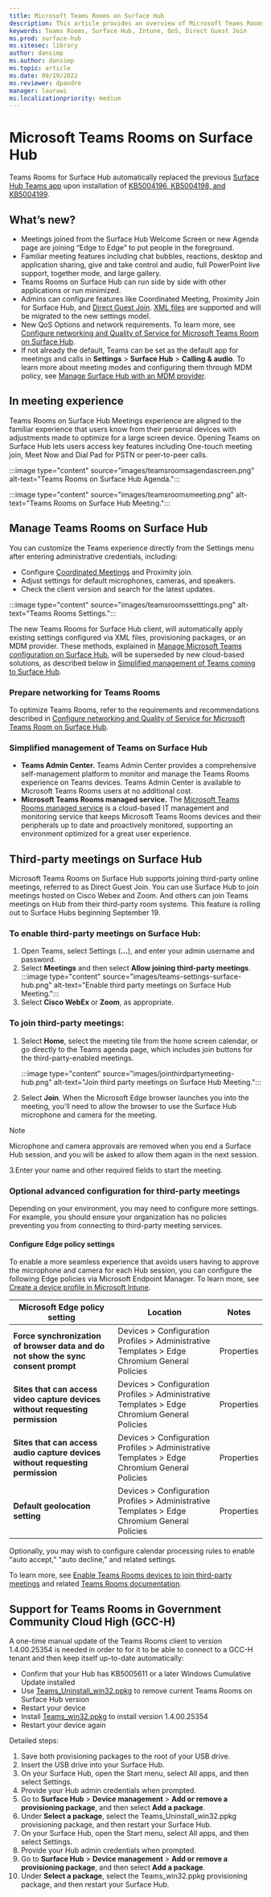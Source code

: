```yaml
---
title: Microsoft Teams Rooms on Surface Hub 
description: This article provides an overview of Microsoft Teams Rooms on Surface Hub and includes guidance on Direct Guest Join and related features. 
keywords: Teams Rooms, Surface Hub, Intune, QoS, Direct Guest Join
ms.prod: surface-hub
ms.sitesec: library
author: dansimp
ms.author: dansimp
ms.topic: article
ms.date: 09/19/2022
ms.reviewer: dpandre
manager: laurawi
ms.localizationpriority: medium
---
```

# Microsoft Teams Rooms on Surface Hub

Teams Rooms for Surface Hub automatically replaced the previous [Surface Hub Teams app](hub-teams-app.md) upon installation of [KB5004196, KB5004198, and KB5004199](surface-hub-update-history.md).

## What’s new?

- Meetings joined from the Surface Hub Welcome Screen or new Agenda page are joining “Edge to Edge” to put people in the foreground.
- Familiar meeting features including chat bubbles, reactions, desktop and application sharing, give and take control and audio, full PowerPoint live support, together mode, and large gallery.
- Teams Rooms on Surface Hub can run side by side with other applications or run minimized.
- Admins can configure features like Coordinated Meeting, Proximity Join for Surface Hub, and [Direct Guest Join](#third-party-meetings-on-surface-hub). [XML files](/microsoftteams/rooms/surface-hub-manage-config#teams-configuration-file-syntax) are supported and will be migrated to the new settings model.
- New QoS Options and network requirements. To learn more, see [Configure networking and Quality of Service for Microsoft Teams Room on Surface Hub](surface-hub-teams-rooms-networking.md).
- If not already the default, Teams can be set as the default app for meetings and calls in **Settings** > **Surface Hub** > **Calling & audio**. To learn more about meeting modes and configuring them through MDM policy, see [Manage Surface Hub with an MDM provider](manage-settings-with-mdm-for-surface-hub.md#changing-default-app-for-meetings--calls).

## In meeting experience

Teams Rooms on Surface Hub Meetings experience are aligned to the familiar experience that users know from their personal devices with adjustments made to optimize for a large screen device. Opening Teams on Surface Hub lets users access key features including One-touch meeting join, Meet Now and Dial Pad for PSTN or peer-to-peer calls.

:::image type="content" source="images/teamsroomsagendascreen.png" alt-text="Teams Rooms on Surface Hub Agenda.":::

:::image type="content" source="images/teamsroomsmeeting.png" alt-text="Teams Rooms on Surface Hub Meeting.":::

## Manage Teams Rooms on Surface Hub

 You can customize the Teams experience directly from the Settings menu after entering administrative credentials, including:

- Configure [Coordinated Meetings](/microsoftteams/rooms/coordinated-meetings) and Proximity join.
- Adjust settings for default microphones, cameras, and speakers.
- Check the client version and search for the latest updates.

:::image type="content" source="images/teamsroomssetttings.png" alt-text="Teams Rooms Settings.":::

The new Teams Rooms for Surface Hub client, will automatically apply existing settings configured via XML files, provisioning packages, or an MDM provider. These methods, explained in [Manage Microsoft Teams configuration on Surface Hub](/microsoftteams/rooms/surface-hub-manage-config), will be superseded by new cloud-based solutions, as described below in [Simplified management of Teams coming to Surface Hub](#simplified-management-of-teams-on-surface-hub).

### Prepare networking for Teams Rooms

To optimize Teams Rooms, refer to the requirements and recommendations described in [Configure networking and Quality of Service for Microsoft Teams Room on Surface Hub](surface-hub-teams-rooms-networking.md).

### Simplified management of Teams on Surface Hub

- **Teams Admin Center.** Teams Admin Center provides a comprehensive self-management platform to monitor and manage the Teams Rooms experience on Teams devices. Teams Admin Center is available to Microsoft Teams Rooms users at no additional cost.
- **Microsoft Teams Rooms managed service.** The [Microsoft Teams Rooms managed service](/microsoftteams/rooms/microsoft-teams-rooms-premium) is a cloud-based IT management and monitoring service that keeps Microsoft Teams Rooms devices and their peripherals up to date and proactively monitored, supporting an environment optimized for a great user experience.

## Third-party meetings on Surface Hub

Microsoft Teams Rooms on Surface Hub supports joining third-party online meetings, referred to as Direct Guest Join. You can use Surface Hub to join meetings hosted on Cisco Webex and Zoom. And others can join Teams meetings on Hub from their third-party room systems. This feature is rolling out to Surface Hubs beginning September 19. 

### To enable third-party meetings on Surface Hub:

1. Open Teams, select Settings (**…**), and enter your admin username and password.
2. Select **Meetings** and then select **Allow joining third-party meetings**. 
:::image type="content" source="images/teams-settings-surface-hub.png" alt-text="Enable third party meetings on Surface Hub Meeting.":::
1. Select **Cisco WebEx** or **Zoom**, as appropriate.

### To join third-party meetings:

1. Select **Home**, select the meeting tile from the home screen calendar, or go directly to the Teams agenda page, which includes join buttons for the third-party-enabled meetings.

    :::image type="content" source="images/jointhirdpartymeeting-hub.png" alt-text="Join third party meetings on Surface Hub Meeting.":::

1. Select **Join**. When the Microsoft Edge browser launches you into the meeting, you'll need to allow the browser to use the Surface Hub microphone and camera for the meeting.  

> [!NOTE]
> Microphone and camera approvals are removed when you end a Surface Hub session, and you will be asked to allow them again in the next session.

3.Enter your name and other required fields to start the meeting.

### Optional advanced configuration for third-party meetings

Depending on your environment, you may need to configure more settings. For example, you should ensure your organization has no policies preventing you from connecting to third-party meeting services.

#### Configure Edge policy settings

To enable a more seamless experience that avoids users having to approve the microphone and camera for each Hub session, you can configure the following Edge policies via Microsoft Endpoint Manager. To learn more, see [Create a device profile in Microsoft Intune](https://learn.microsoft.com/mem/intune/configuration/device-profile-create).

| Microsoft Edge policy setting                                                 | Location                                                                                                  | Notes                                                                                                   |
| ----------------------------------------------------------------------------- | --------------------------------------------------------------------------------------------------------- | ------------------------------------------------------------------------------------------------------- |
| **Force synchronization of browser data and do not show the sync consent prompt** | Devices > Configuration Profiles > Administrative Templates > Edge Chromium General Policies | Properties | Enable                                                                                                  |
| **Sites that can access video capture devices without requesting permission**     | Devices > Configuration Profiles > Administrative Templates > Edge Chromium General Policies | Properties |                                                                                                         |
| **Sites that can access audio capture devices without requesting permission**    | Devices > Configuration Profiles > Administrative Templates > Edge Chromium General Policies | Properties |                                                                                                         |
| **Default geolocation setting**                                                 | Devices > Configuration Profiles > Administrative Templates > Edge Chromium General Policies | Properties | Policy options mapping: * BlockGeolocation (2) = Don't allow any site to track users' physical location |

Optionally, you may wish to configure calendar processing rules to enable "auto accept," "auto decline," and related settings.

To learn more, see [Enable Teams Rooms devices to join third-party meetings](/microsoftteams/rooms/third-party-join) and related [Teams Rooms documentation](/microsoftteams/rooms/).
 
## Support for Teams Rooms in Government Community Cloud High (GCC-H)

A one-time manual update of the Teams Rooms client to version 1.4.00.25354 is needed in order to for it to be able to connect to a GCC-H tenant and then keep itself up-to-date automatically:

 - Confirm that your Hub has KB5005611 or a later Windows Cumulative Update installed
 - Use [Teams_Uninstall_win32.ppkg](https://download.microsoft.com/download/8/3/F/83FD5089-D14E-42E3-AF7C-6FC36F80D347/Teams_Uninstall_Win32.ppkg) to remove current Teams Rooms on Surface Hub version
 - Restart your device
 - Install [Teams_win32.ppkg](https://download.microsoft.com/download/8/3/F/83FD5089-D14E-42E3-AF7C-6FC36F80D347/Teams_Win32.ppkg) to install version 1.4.00.25354
 - Restart your device again

Detailed steps:

1. Save both provisioning packages to the root of your USB drive.
2.	Insert the USB drive into your Surface Hub.
3.	On your Surface Hub, open the Start menu, select All apps, and then select Settings.
4.	Provide your Hub admin credentials when prompted.
5.	Go to **Surface Hub** > **Device management** > **Add or remove a provisioning package**, and then select **Add a package**.
6.	Under **Select a package**, select the Teams_Uninstall_win32.ppkg provisioning package, and then restart your Surface Hub.
7.	On your Surface Hub, open the Start menu, select All apps, and then select Settings.
8.	Provide your Hub admin credentials when prompted.
9.	Go to **Surface Hub** > **Device management** > **Add or remove a provisioning package**, and then select **Add a package**.
10.	Under **Select a package**, select the Teams_win32.ppkg provisioning package, and then restart your Surface Hub.

